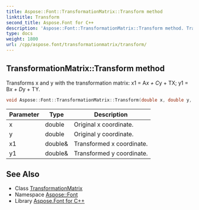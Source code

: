 ```yaml
---
title: Aspose::Font::TransformationMatrix::Transform method
linktitle: Transform
second_title: Aspose.Font for C++
description: 'Aspose::Font::TransformationMatrix::Transform method. Transforms x and y with the transformation matrix: x1 = A*x + C*y + TX; y1 = B*x + D*y + TY in C++.'
type: docs
weight: 1800
url: /cpp/aspose.font/transformationmatrix/transform/
---
```

## TransformationMatrix::Transform method


Transforms x and y with the transformation matrix: x1 = A*x + C*y + TX; y1 = B*x + D*y + TY.

```cpp
void Aspose::Font::TransformationMatrix::Transform(double x, double y, double &x1, double &y1)
```


| Parameter | Type | Description |
| --- | --- | --- |
| x | double | Original x coordinate. |
| y | double | Original y coordinate. |
| x1 | double\& | Transformed x coordinate. |
| y1 | double\& | Transformed y coordinate. |

## See Also

* Class [TransformationMatrix](../)
* Namespace [Aspose::Font](../../)
* Library [Aspose.Font for C++](../../../)
